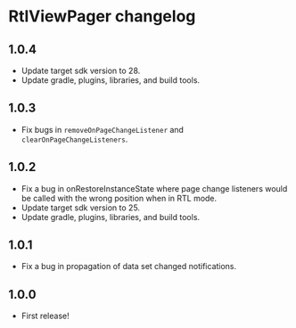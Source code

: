 RtlViewPager changelog
======================

1.0.4
-----
* Update target sdk version to 28.
* Update gradle, plugins, libraries, and build tools.

1.0.3
-----
* Fix bugs in `removeOnPageChangeListener` and `clearOnPageChangeListeners`.

1.0.2
-----
* Fix a bug in onRestoreInstanceState where page change listeners would be called with the wrong position when in RTL mode.
* Update target sdk version to 25.
* Update gradle, plugins, libraries, and build tools.

1.0.1
-----
* Fix a bug in propagation of data set changed notifications.

1.0.0
-----
* First release!
